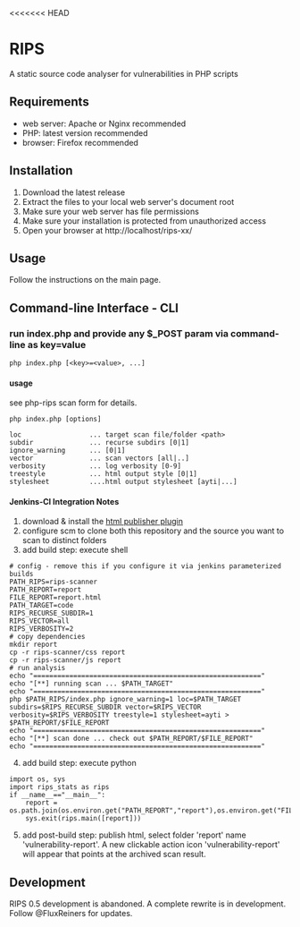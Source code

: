 <<<<<<< HEAD
# RIPS
A static source code analyser for vulnerabilities in PHP scripts

## Requirements
* web server: Apache or Nginx recommended
* PHP: latest version recommended
* browser: Firefox recommended

## Installation
1. Download the latest release
2. Extract the files to your local web server's document root 
3. Make sure your web server has file permissions
4. Make sure your installation is protected from unauthorized access
5. Open your browser at http://localhost/rips-xx/ 

## Usage
Follow the instructions on the main page.

## Command-line Interface - CLI

### run index.php and provide any $_POST param via command-line as key=value

```
php index.php [<key>=<value>, ...]
```

#### usage

see php-rips scan form for details.

```
php index.php [options]

loc 				... target scan file/folder <path>
subdir				... recurse subdirs [0|1]
ignore_warning		... [0|1]
vector				... scan vectors [all|..]
verbosity			... log verbosity [0-9]
treestyle			... html output style [0|1]
stylesheet			....html output stylesheet [ayti|...]
```

#### Jenkins-CI Integration Notes

1. download & install the [html publisher plugin](https://wiki.jenkins-ci.org/display/JENKINS/HTML+Publisher+Plugin)
2. configure scm to clone both this repository and the source you want to scan to distinct folders
3. add build step: execute shell

```
# config - remove this if you configure it via jenkins parameterized builds
PATH_RIPS=rips-scanner
PATH_REPORT=report
FILE_REPORT=report.html
PATH_TARGET=code
RIPS_RECURSE_SUBDIR=1
RIPS_VECTOR=all
RIPS_VERBOSITY=2
# copy dependencies
mkdir report
cp -r rips-scanner/css report
cp -r rips-scanner/js report
# run analysis
echo "========================================================="
echo "[**] running scan ... $PATH_TARGET"
echo "========================================================="
php $PATH_RIPS/index.php ignore_warning=1 loc=$PATH_TARGET subdirs=$RIPS_RECURSE_SUBDIR vector=$RIPS_VECTOR verbosity=$RIPS_VERBOSITY treestyle=1 stylesheet=ayti > $PATH_REPORT/$FILE_REPORT
echo "=========================================================" 
echo "[**] scan done ... check out $PATH_REPORT/$FILE_REPORT"
echo "========================================================="
```
  
4. add build step: execute python
  
```
import os, sys
import rips_stats as rips
if __name__=="__main__":
    report = os.path.join(os.environ.get("PATH_REPORT","report"),os.environ.get("FILE_REPORT","report.html"))
    sys.exit(rips.main([report]))
```

5. add post-build step: publish html, select folder 'report' name 'vulnerability-report'. A new clickable action icon 'vulnerability-report' will appear that points at the archived scan result.

## Development
RIPS 0.5 development is abandoned. A complete rewrite is in development. Follow @FluxReiners for updates. 
